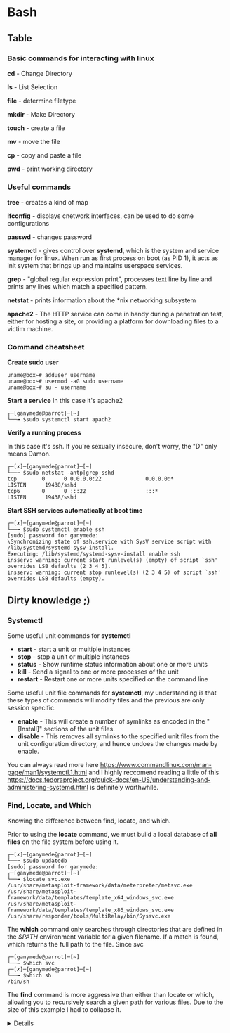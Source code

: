 # Bash

Table
-

### Basic commands for interacting with linux

**cd** - Change Directory

**ls** - List Selection

**file** - determine filetype

**mkdir** - Make Directory

**touch** - create a file

**mv** - move the file

**cp** - copy and paste a file

**pwd** - print working directory


### Useful commands

**tree** - creates a kind of map

**ifconfig** - displays cnetwork interfaces, can be used to do some configurations

**passwd** - changes password

**systemctl** - gives control over **systemd**, which is the system and service manager for linux. When run as first process on boot (as PID 1), it acts as init system that brings up and maintains userspace services.

**grep** - "global regular expression print", processes text line by line and prints any lines which match a specified pattern.

**netstat** - prints information about the \*nix networking subsystem

**apache2** - The HTTP service can come in handy during a penetration test, either for hosting a site,
or providing a platform for downloading files to a victim machine.

### Command cheatsheet


**Create sudo user**
~~~
uname@box~# adduser username
uname@box~# usermod -aG sudo username
uname@box~# su - username
~~~

**Start a service**
In this case it's apache2
~~~
┌─[ganymede@parrot]─[~]
└──╼ $sudo systemctl start apach2
~~~

**Verify a running process**

In this case it's ssh. If you're sexually insecure, don't worry, the "D" only means Damon.
~~~
┌─[✗]─[ganymede@parrot]─[~]
└──╼ $sudo netstat -antp|grep sshd
tcp        0      0 0.0.0.0:22              0.0.0.0:*               LISTEN      19438/sshd          
tcp6       0      0 :::22                   :::*                    LISTEN      19438/sshd
~~~


**Start SSH services automatically at boot time**
~~~
┌─[✗]─[ganymede@parrot]─[~]
└──╼ $sudo systemctl enable ssh
[sudo] password for ganymede: 
\Synchronizing state of ssh.service with SysV service script with /lib/systemd/systemd-sysv-install.
Executing: /lib/systemd/systemd-sysv-install enable ssh
insserv: warning: current start runlevel(s) (empty) of script `ssh' overrides LSB defaults (2 3 4 5).
insserv: warning: current stop runlevel(s) (2 3 4 5) of script `ssh' overrides LSB defaults (empty).
~~~
 


Dirty knowledge ;)
-

### Systemctl

Some useful unit commands for **systemctl** 
 - **start** - start a unit or multiple instances
 - **stop** - stop a unit or multiple instances
 - **status** - Show runtime status information about one or more units
 - **kill** - Send a signal to one or more processes of the unit
 - **restart** - Restart one or more units specified on the command line
 
Some useful unit file commands for **systemctl**, my understanding is that these types of commands will modify files and the previous are only session specific.
- **enable** - This will create a number of symlinks as encoded in the "[Install]" sections of the unit files. 
- **disable** - This removes all symlinks to the specified unit files from the unit configuration directory, and hence undoes the changes made by enable.

 You can always read more here https://www.commandlinux.com/man-page/man1/systemctl.1.html and I highly reccomend reading a little of this https://docs.fedoraproject.org/quick-docs/en-US/understanding-and-administering-systemd.html is definitely worthwhile.

### Find, Locate, and Which
Knowing the difference between find, locate, and which.


Prior to using the **locate** command, we must build a local database of **all files** on the file system before using it.
~~~
┌─[✗]─[ganymede@parrot]─[~]
└──╼ $sudo updatedb
[sudo] password for ganymede: 
┌─[ganymede@parrot]─[~]
└──╼ $locate svc.exe
/usr/share/metasploit-framework/data/meterpreter/metsvc.exe
/usr/share/metasploit-framework/data/templates/template_x64_windows_svc.exe
/usr/share/metasploit-framework/data/templates/template_x86_windows_svc.exe
/usr/share/responder/tools/MultiRelay/bin/Syssvc.exe
~~~

The **which** command only searches through directories that are defined in the *$PATH* environment variable for a  given filename. If a  match is found, which returns the full path to the file. Since svc 

~~~
┌─[ganymede@parrot]─[~]
└──╼ $which svc
┌─[✗]─[ganymede@parrot]─[~]
└──╼ $which sh
/bin/sh
~~~

The **find** command is more aggressive than either than locate or which, allowing you to recursively search a given path for various files. 
Due to the size of this example I had to collapse it.


<details><summary>Details</summary><p>
   
~~~
┌─[✗]─[ganymede@parrot]─[~]
└──╼ $sudo find / -name svc*
/usr/include/rpc/svc_auth.h
/usr/include/rpc/svc.h
/usr/lib/python2.7/dist-packages/samba/dcerpc/svcctl.x86_64-linux-gnu.so
/usr/lib/python2.7/dist-packages/volatility/plugins/malware/svcscan.py
/usr/lib/x86_64-linux-gnu/wine/svchost.exe.so
/usr/lib/x86_64-linux-gnu/wine/fakedlls/svchost.exe
/usr/bin/svcrack
/usr/bin/svcrash
/usr/share/bash-completion/completions/svcadm
/usr/share/regripper/plugins/svcdll.pl
/usr/share/regripper/plugins/svc.pl
/usr/share/regripper/plugins/svchost.pl
/usr/share/regripper/plugins/svc_plus.pl
/usr/share/regripper/plugins/svc2.pl
/usr/share/metasploit-framework/lib/rex/proto/dcerpc/svcctl.rb
/usr/share/metasploit-framework/lib/rex/proto/dcerpc/svcctl
/usr/share/man/man3/svcerr_auth.3.gz
/usr/share/man/man3/svc_freeargs.3.gz
/usr/share/man/man3/svcfd_create.3.gz
/usr/share/man/man3/svc_sendreply.3.gz
/usr/share/man/man3/svc_getreqset.3.gz
/usr/share/man/man3/svc_getargs.3.gz
/usr/share/man/man3/svcerr_progvers.3.gz
/usr/share/man/man3/svcerr_noprog.3.gz
/usr/share/man/man3/svctcp_create.3.gz
/usr/share/man/man3/svc_getcaller.3.gz
/usr/share/man/man3/svcerr_systemerr.3.gz
/usr/share/man/man3/svcerr_decode.3.gz
/usr/share/man/man3/svcerr_weakauth.3.gz
/usr/share/man/man3/svcerr_noproc.3.gz
/usr/share/man/man3/svcudp_create.3.gz
/usr/share/man/man3/svc_unregister.3.gz
/usr/share/man/man3/svc_register.3.gz
/usr/share/man/man3/svc_run.3.gz
/usr/share/man/man3/svc_getreq.3.gz
/usr/share/man/man3/svcudp_bufcreate.3.gz
/usr/share/man/man3/svc_destroy.3.gz
/usr/share/man/man3/svcraw_create.3.gz
/usr/src/linux-headers-4.14.0-parrot13-common/include/linux/sunrpc/svc_xprt.h
/usr/src/linux-headers-4.14.0-parrot13-common/include/linux/sunrpc/svc.h
/usr/src/linux-headers-4.14.0-parrot13-common/include/linux/sunrpc/svcauth.h
/usr/src/linux-headers-4.14.0-parrot13-common/include/linux/sunrpc/svc_rdma.h
/usr/src/linux-headers-4.14.0-parrot13-common/include/linux/sunrpc/svcauth_gss.h
/usr/src/linux-headers-4.14.0-parrot13-common/include/linux/sunrpc/svcsock.h
~~~
</p></details>
